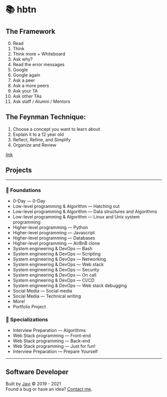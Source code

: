 # :books: hbtn
## The Framework
0. Read
1. Think
2. Think more + Whiteboard
3. Ask why?
4. Read the error messages
5. Google
6. Google again
7. Ask a peer
8. Ask a more peers
9. Ask your TA
10. Ask other TAs
11. Ask staff / Alumni / Mentors
## The Feynman Technique:
1. Choose a concept you want to learn about
2. Explain it to a 12 year old
3. Reflect, Refine, and Simplify
4. Organize and Review

[link](https://fs.blog/feynman-technique/)
## Projects
---
### :open_file_folder: Foundations
* 0-Day ― 0-Day
* Low-level programming & Algorithm ― Hatching out
* Low-level programming & Algorithm ― Data structures and Algorithms
* Low-level programming & Algorithm ― Linux and Unix system programming
* Higher-level programming ― Python
* Higher-level programming ― Javascript
* Higher-level programming ― Databases
* Higher-level programming ― AirBnB clone
* System engineering & DevOps ― Bash
* System engineering & DevOps ― Scripting
* System engineering & DevOps ― Networking
* System engineering & DevOps ― Web stack
* System engineering & DevOps ― Security
* System engineering & DevOps ― On call
* System engineering & DevOps ― CI/CD
* System engineering & DevOps ― Web stack debugging
* Social Media ― Social media
* Social Media ― Technical writing
* More!
* Portfolio Project
### :open_file_folder: Specializations
* Interview Preparation ― Algorithms
* Web Stack programming ― Front-end
* Web Stack programming ― Back-end
* Web Stack programming ― Just for fun!
* Interview Preparation ― Prepare Yourself
---
## Software Developer
Built by [Javi](https://javierandres.dev) :copyright: 2019 - 2021  
Found a bug or have an idea? [Contact me](https://javierandres.dev).
